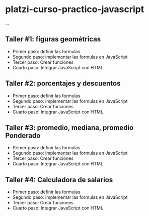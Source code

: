 # platzi-curso-practico-javascript

...

## Taller #1: figuras geométricas

- Primer paso: definir las formulas
- Segundo paso: implementar las formulas en JavaScript
- Tercer paso: Crear funciones 
- Cuarto paso: Integrar JavaScript con HTML

## Taller #2: porcentajes y descuentos

- Primer paso: definir las formulas
- Segundo paso: implementar las formulas en JavaScript
- Tercer paso: Crear funciones 
- Cuarto paso: Integrar JavaScript con HTML

## Taller #3: promedio, mediana, promedio Ponderado

- Primer paso: definir las formulas
- Segundo paso: implementar las formulas en JavaScript
- Tercer paso: Crear funciones 
- Cuarto paso: Integrar JavaScript con HTML

## Taller #4: Calculadora de salarios

- Primer paso: definir las formulas
- Segundo paso: implementar las formulas en JavaScript
- Tercer paso: Crear funciones 
- Cuarto paso: Integrar JavaScript con HTML